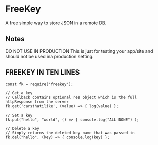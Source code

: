 # FreeKey
A free simple way to store JSON in a remote DB.
## Notes
DO NOT USE IN PRODUCTION
This is just for testing your app/site and should not be used ina production setting.
## FREEKEY IN TEN LINES
	const fk = require('freekey');

	// Get a key
	// Callback contains optional res object which is the full httpResponse from the server
	fk.get('carsthatilike', (value) => { log(value) };

	// Set a key
	fk.put("hello", "world", () => { console.log("ALL DONE") );

	// Delete a key
	// Simply returns the deleted key name that was passed in
	fk.del("hello", (key) => { console.log(key) };
